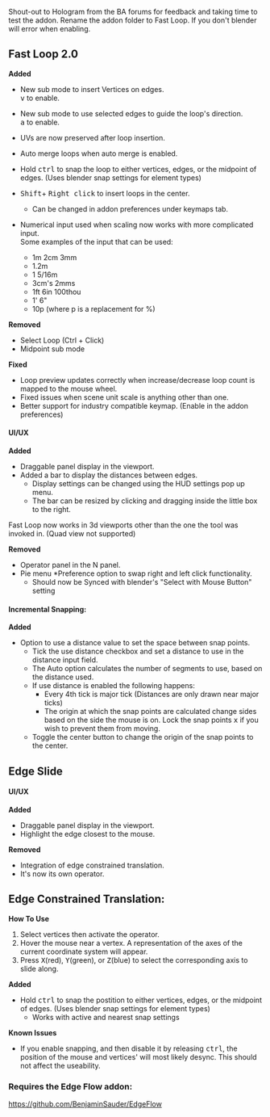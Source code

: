 Shout-out to Hologram from the BA forums for feedback and taking time to test the addon.
Rename the addon folder to Fast Loop. If you don't blender will error when enabling.

## Fast Loop 2.0
**Added**  
* New sub mode to insert Vertices on edges.  
 <kbd>v</kbd> to enable.

* New sub mode to use selected edges to guide the loop's direction.  
 <kbd>a</kbd> to enable.

* UVs are now preserved after loop insertion.  
* Auto merge loops when auto merge is enabled.  

* Hold <kbd>ctrl</kbd> to snap the loop to either vertices, edges, or the midpoint of edges. (Uses blender snap settings for element types)

* <kbd>Shift</kbd>+ <kbd>Right click</kbd> to insert loops in the center.
  * Can be changed in addon preferences under keymaps tab.
 
* Numerical input used when scaling now works with more complicated input.  
 Some examples of the input that can be used:
  * 1m 2cm 3mm
  * 1.2m
  * 1 5/16m
  * 3cm's 2mms
  * 1ft 6in 100thou
  * 1' 6" 
  * 10p (where p is a replacement for %)

**Removed**    
* Select Loop (Ctrl + Click)
* Midpoint sub mode

**Fixed**  
* Loop preview updates correctly when increase/decrease loop count is mapped to the mouse wheel.
* Fixed issues when scene unit scale is anything other than one.
* Better support for industry compatible keymap. (Enable in the addon preferences)

#### UI/UX
**Added**  
* Draggable panel display in the viewport.
* Added a bar to display the distances between edges. 
  * Display settings can be changed using the HUD settings pop up menu.
  * The bar can be resized by clicking and dragging inside the little box to the right.

Fast Loop now works in 3d viewports other than the one the tool was invoked in. (Quad view not supported)

**Removed**  
* Operator panel in the N panel. 
* Pie menu
*Preference option to swap right and left click functionality. 
  * Should now be Synced with blender's "Select with Mouse Button" setting

#### Incremental Snapping:
**Added**  
* Option to use a distance value to set the space between snap points. 
  *  Tick the use distance checkbox and set a distance to use in the distance input field.
  * The Auto option calculates the number of segments to use, based on the distance used.
  * If use distance is enabled the following happens:
    *  Every 4th tick is major tick (Distances are only drawn near major ticks)
    *  The origin at which the snap points are calculated change sides based on the side the mouse is on.
       Lock the snap points <kbd>x</kbd> if you wish to prevent them from moving.
  * Toggle the center button to change the origin of the snap points to the center.

## Edge Slide  
#### UI/UX  
**Added**  
* Draggable panel display in the viewport.
* Highlight the edge closest to the mouse.

**Removed**  
* Integration of edge constrained translation. 
 * It's now its own operator.

## Edge Constrained Translation:
**How To Use**  
1. Select vertices then activate the operator.
2. Hover the mouse near a vertex. A representation of the axes of the current coordinate system will appear.
3. Press <kbd>X</kbd>(red), <kbd>Y</kbd>(green), or <kbd>Z</kbd>(blue) to select the corresponding axis to slide along.

**Added**  
* Hold <kbd>ctrl</kbd> to snap the postition to either vertices, edges, or the midpoint of edges. (Uses blender snap settings for element types)
  * Works with active and nearest snap settings

**Known Issues**  
* If you enable snapping, and then disable it by releasing <kbd>ctrl</kbd>, the position of the mouse and vertices' will most likely desync. This should not affect the useability.

### Requires the Edge Flow addon:
https://github.com/BenjaminSauder/EdgeFlow
